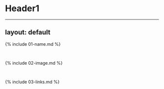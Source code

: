 # Header1
---
layout: default
---

{% include 01-name.md %}

<br>

{% include 02-image.md %}

<br>

{% include 03-links.md %}

